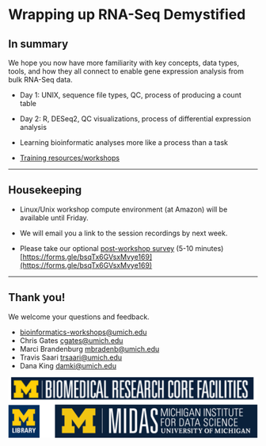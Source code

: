 # Wrapping up RNA-Seq Demystified

## In summary

We hope you now have more familiarity with key concepts, data types, tools, and how they all
connect to enable gene expression analysis from bulk RNA-Seq data.

- Day 1: UNIX, sequence file types, QC, process of producing a count table
- Day 2: R, DESeq2, QC visualizations, process of differential expression analysis
- Learning bioinformatic analyses more like a process than a task

- [Training resources/workshops](https://brcf.medicine.umich.edu/cores/bioinformatics-core/training/)

---

## Housekeeping

- Linux/Unix workshop compute environment (at Amazon) will be available until Friday.

- We will email you a link to the session recordings by next week.

- Please take our optional [post-workshop survey](https://forms.gle/bsqTx6GVsxMvye169) (5-10 minutes) <br />
  [https://forms.gle/bsqTx6GVsxMvye169](https://forms.gle/bsqTx6GVsxMvye169)

---

## Thank you!

We welcome your questions and feedback.

- [bioinformatics-workshops@umich.edu](bioinformatics-workshops@umich.edu)
- Chris Gates [cgates@umich.edu](cgates@umich.edu)
- Marci Brandenburg [mbradenb@umich.edu](mbradenb@umich.edu)
- Travis Saari [trsaari@umich.edu](trsaari@umich.edu)
- Dana King [damki@umich.edu](damki@umich.edu)

![Sponsors](images/Module1_sponsor_logos.png)
